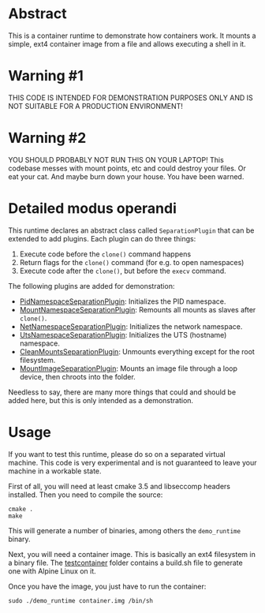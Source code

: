 # Abstract

This is a container runtime to demonstrate how containers work. It mounts a simple, ext4 container image from a file
and allows executing a shell in it.

# Warning #1

THIS CODE IS INTENDED FOR DEMONSTRATION PURPOSES ONLY AND IS NOT SUITABLE FOR A PRODUCTION ENVIRONMENT!

# Warning #2

YOU SHOULD PROBABLY NOT RUN THIS ON YOUR LAPTOP! This codebase messes with mount points, etc and could destroy your
files. Or eat your cat. And maybe burn down your house. You have been warned.

# Detailed modus operandi

This runtime declares an abstract class called `SeparationPlugin` that can be extended to add plugins. Each plugin
can do three things:

1. Execute code before the `clone()` command happens
2. Return flags for the `clone()` command (for e.g. to open namespaces)
3. Execute code after the `clone()`, but before the `execv` command.

The following plugins are added for demonstration:

- [PidNamespaceSeparationPlugin](plugin/PidNamespaceSeparationPlugin.h): Initializes the PID namespace.
- [MountNamespaceSeparationPlugin](plugin/MountNamespaceSeparationPlugin.h): Remounts all mounts as slaves after `clone()`.
- [NetNamespaceSeparationPlugin](plugin/NetNamespaceSeparationPlugin.h): Initializes the network namespace.
- [UtsNamespaceSeparationPlugin](plugin/UtsNamespaceSeparationPlugin.h): Initializes the UTS (hostname) namespace.
- [CleanMountsSeparationPlugin](plugin/CleanMountsSeparationPlugin.h): Unmounts everything except for the root filesystem.
- [MountImageSeparationPlugin](plugin/MountImageSeparationPlugin.h): Mounts an image file through a loop device, then chroots into the folder.

Needless to say, there are many more things that could and should be added here, but this is only intended as a
demonstration.

# Usage

If you want to test this runtime, please do so on a separated virtual machine. This code is very experimental and is
not guaranteed to leave your machine in a workable state.

First of all, you will need at least cmake 3.5 and libseccomp headers installed. Then you need to compile the source:

```
cmake .
make
```

This will generate a number of binaries, among others the `demo_runtime` binary.

Next, you will need a container image. This is basically an ext4 filesystem in a binary file. The
[testcontainer](../testcontainer) folder contains a build.sh file to generate one with Alpine Linux on it.

Once you have the image, you just have to run the container:

```
sudo ./demo_runtime container.img /bin/sh
```
